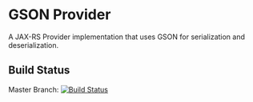 GSON Provider
=============
A JAX-RS Provider implementation that uses GSON for serialization and deserialization.

Build Status
-------------
Master Branch: [![Build Status](https://travis-ci.org/jimsimon/gson-provider.svg?branch=master)](https://travis-ci.org/jimsimon/gson-provider)
